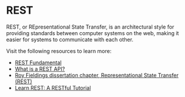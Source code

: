 # REST

REST, or REpresentational State Transfer, is an architectural style for providing standards between computer systems on the web, making it easier for systems to communicate with each other.

Visit the following resources to learn more:

- [REST Fundamental](https://dev.to/cassiocappellari/fundamentals-of-rest-api-2nag)
- [What is a REST API?](https://www.redhat.com/en/topics/api/what-is-a-rest-api)
- [Roy Fieldings dissertation chapter, Representational State Transfer (REST)](https://www.ics.uci.edu/~fielding/pubs/dissertation/rest_arch_style.htm)
- [Learn REST: A RESTful Tutorial](https://restapitutorial.com/)
